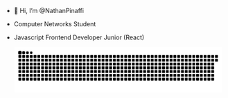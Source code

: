 - 👋 Hi, I’m @NathanPinaffi
- Computer Networks Student
- Javascript Frontend Developer Junior (React)

  ![Snake animation](https://github.com/nathanpinaffi/nathanpinaffi/blob/output/github-contribution-grid-snake.svg)
